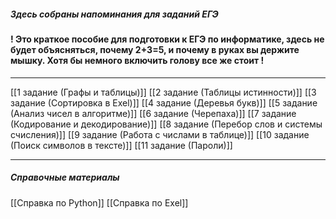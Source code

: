 ##### Здесь собраны напоминания для заданий ЕГЭ
#### ! Это **краткое** пособие для подготовки к ЕГЭ по информатике, здесь не будет объясняться, почему 2+3=5, и почему в руках вы держите мышку. Хотя бы немного включить голову все же стоит !

***

[[1 задание (Графы и таблицы)]]
[[2 задание (Таблицы истинности)]]
[[3 задание (Сортировка в Exel)]]
[[4 задание (Деревья букв)]]
[[5 задание (Анализ чисел в алгоритме)]]
[[6 задание (Черепаха)]]
[[7 задание (Кодирование и декодирование)]]
[[8 задание (Перебор слов и системы счисления)]]
[[9 задание (Работа с числами в таблице)]]
[[10 задание (Поиск символов в тексте)]]
[[11 задание (Пароли)]]
***
##### Справочные материалы
[[Справка по Python]]
[[Справка по Exel]]
